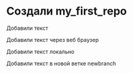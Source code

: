 ﻿# Создали my_first_repo

Добавили текст  

Добавили текст через веб браузер


Добавили текст локально

Добавили текст в новой ветке newbranch 